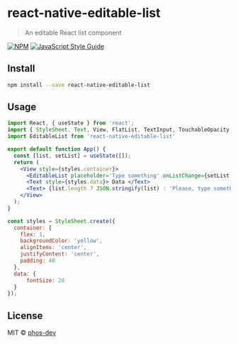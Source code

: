 # react-native-editable-list

> An editable React list component 

[![NPM](https://img.shields.io/npm/v/react-native-editable-list.svg)](https://www.npmjs.com/package/react-native-editable-list) [![JavaScript Style Guide](https://img.shields.io/badge/code_style-standard-brightgreen.svg)](https://standardjs.com)

## Install

```bash
npm install --save react-native-editable-list
```

## Usage

```jsx
import React, { useState } from 'react';
import { StyleSheet, Text, View, FlatList, TextInput, TouchableOpacity } from 'react-native';
import EditableList from 'react-native-editable-list'

export default function App() {
  const [list, setList] = useState([]);
  return (
    <View style={styles.container}>
	  <EditableList placeholder='Type something' onListChange={setList.bind(this)} list={list}/>
	  <Text style={styles.data}> Data </Text>
	  <Text> {list.length ? JSON.stringify(list) : 'Please, type something.'} </Text>
    </View>
  );
}

const styles = StyleSheet.create({
  container: {
    flex: 1,
    backgroundColor: 'yellow',
    alignItems: 'center',
    justifyContent: 'center',
    padding: 40
  },
  data: {
      fontSize: 20
  }
});
```

## License

MIT © [phos-dev](https://github.com/phos-dev)
